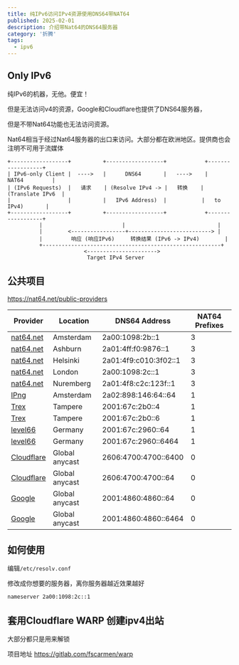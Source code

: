 ```yaml
---
title: 纯IPv6访问IPv4资源使用DNS64带NAT64
published: 2025-02-01
description: 介绍带Nat64的DNS64服务器
category: '折腾'
tags:
  - ipv6
---
```

## Only IPv6

纯IPv6的机器，无他。便宜！

但是无法访问v4的资源，Google和Cloudflare也提供了DNS64服务器，

但是不带Nat64功能也无法访问资源。

Nat64相当于经过Nat64服务器的出口来访问。大部分都在欧洲地区。提供商也会注明不可用于流媒体
```
+------------------+          +------------------+            +------------------+
| IPv6-only Client |  ---->   |      DNS64       |   ---->    |    NAT64         |
| (IPv6 Requests)  |   请求    | (Resolve IPv4 -> |   转换    | (Translate IPv6  |
|                  |          |   IPv6 Address)  |           |   to IPv4)       |
+------------------+          +------------------+            +------------------+
          |                         |                             |
          |        <-----------------+--------------------------> |
          |         响应 (响应IPv6)     转换结果 (IPv6 -> IPv4)        |
          +--------------------------------------------------------+
                        <---------------------->           
                         Target IPv4 Server
```

## 公共项目

https://nat64.net/public-providers

| Provider                                 | Location      | DNS64 Address                | NAT64 Prefixes |
|------------------------------------------|---------------|------------------------------|----------------|
| [nat64.net](https://nat64.net/)          | Amsterdam     | 2a00:1098:2b::1              | 3              |
| [nat64.net](https://nat64.net/)          | Ashburn       | 2a01:4ff:f0:9876::1          | 3              |
| [nat64.net](https://nat64.net/)          | Helsinki      | 2a01:4f9:c010:3f02::1        | 3              |
| [nat64.net](https://nat64.net/)          | London        | 2a00:1098:2c::1              | 3              |
| [nat64.net](https://nat64.net/)          | Nuremberg     | 2a01:4f8:c2c:123f::1         | 3              |
| [IPng](https://ipng.ch/s/articles/2024/05/25/nat64-1.html) | Amsterdam     | 2a02:898:146:64::64         | 1              |
| [Trex](http://www.trex.fi/2011/dns64.html) | Tampere       | 2001:67c:2b0::4              | 1              |
| [Trex](http://www.trex.fi/2011/dns64.html) | Tampere       | 2001:67c:2b0::6              | 1              |
| [level66](https://noc.level66.network/services/nat64/) | Germany       | 2001:67c:2960::64           | 1              |
| [level66](https://noc.level66.network/services/nat64/) | Germany       | 2001:67c:2960::6464         | 1              |
| [Cloudflare](https://developers.cloudflare.com/1.1.1.1/ipv6-networks/) | Global anycast | 2606:4700:4700::6400       | 0              |
| [Cloudflare](https://developers.cloudflare.com/1.1.1.1/ipv6-networks/) | Global anycast | 2606:4700:4700::64         | 0              |
| [Google](https://developers.google.com/speed/public-dns/docs/dns64) | Global anycast | 2001:4860:4860::64         | 0              |
| [Google](https://developers.google.com/speed/public-dns/docs/dns64) | Global anycast | 2001:4860:4860::6464       | 0              |

## 如何使用

编辑`/etc/resolv.conf` 

修改成你想要的服务器，离你服务器越近效果越好

`nameserver 2a00:1098:2c::1`

## 套用Cloudflare WARP 创建ipv4出站

大部分都只是用来解锁

项目地址 https://gitlab.com/fscarmen/warp
